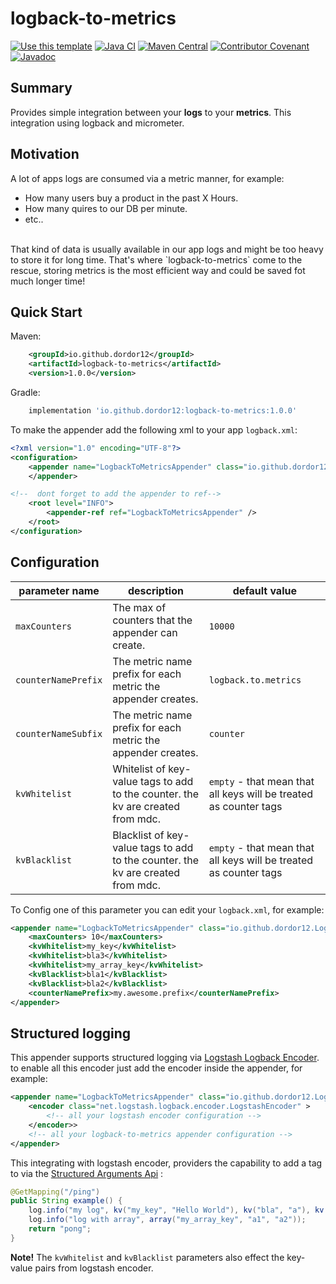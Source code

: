 # logback-to-metrics

[![Use this template](https://img.shields.io/badge/from-java--library--template-brightgreen?logo=dropbox)](https://github.com/thriving-dev/java-library-template/generate)
[![Java CI](https://github.com/dordor12/logback-to-metrics/actions/workflows/1.pipeline.yml/badge.svg)](https://github.com/dordor12/logback-to-metrics/actions/workflows/1.pipeline.yml)
[![Maven Central](https://img.shields.io/maven-central/v/io.github.dordor12/logback-to-metrics.svg)](https://central.sonatype.com/artifact/io.github.dordor12/logback-to-metrics)
[![Contributor Covenant](https://img.shields.io/badge/Contributor%20Covenant-2.1-4baaaa.svg)](CODE_OF_CONDUCT.md)
[![Javadoc](https://img.shields.io/badge/JavaDoc-Online-green)](https://dordor12.github.io/logback-to-metrics/javadoc/)

## Summary
Provides simple integration between your **logs** to your **metrics**.
This integration using logback and micrometer.

## Motivation
A lot of apps logs are consumed via a metric manner, for example:
- How many users buy a product in the past X Hours.
- How many quires to our DB per minute.
- etc..
<br>
That kind of data is usually available in our app logs and might be too heavy to store it for long time.
That's where `logback-to-metrics` come to the rescue, storing metrics is the most efficient way and could be saved fot much longer time!  

## Quick Start
Maven:
```xml
    <groupId>io.github.dordor12</groupId>
    <artifactId>logback-to-metrics</artifactId>
    <version>1.0.0</version>
```
Gradle:
```groovy
    implementation 'io.github.dordor12:logback-to-metrics:1.0.0'
```

To make the appender add the following xml to your app `logback.xml`:
```xml
<?xml version="1.0" encoding="UTF-8"?>
<configuration>
    <appender name="LogbackToMetricsAppender" class="io.github.dordor12.LogbackToMetricsAppender">
    </appender>

<!--  dont forget to add the appender to ref-->
    <root level="INFO">
        <appender-ref ref="LogbackToMetricsAppender" />
    </root>
</configuration>
```

## Configuration

| parameter name      | description                                                                     | default value                                                      |
|---------------------|---------------------------------------------------------------------------------|--------------------------------------------------------------------|
| `maxCounters`       | The max of counters that the appender can create.                               | `10000`                                                            |
| `counterNamePrefix` | The metric name prefix for each metric the appender creates.                    | `logback.to.metrics`                                               |
| `counterNameSubfix` | The metric name prefix for each metric the appender creates.                    | `counter`                                                          |
| `kvWhitelist`       | Whitelist of key-value tags to add to the counter. the kv are created from mdc. | `empty`  - that mean that all keys will be treated as counter tags |
| `kvBlacklist`       | Blacklist of key-value tags to add to the counter. the kv are created from mdc. | `empty`  - that mean that all keys will be treated as counter tags|

To Config one of this parameter you can edit your `logback.xml`, for example:
```xml
<appender name="LogbackToMetricsAppender" class="io.github.dordor12.LogbackToMetricsAppender">
    <maxCounters> 10</maxCounters>
    <kvWhitelist>my_key</kvWhitelist>
    <kvWhitelist>bla3</kvWhitelist>
    <kvWhitelist>my_array_key</kvWhitelist>
    <kvBlacklist>bla1</kvBlacklist>
    <kvBlacklist>bla2</kvBlacklist>
    <counterNamePrefix>my.awesome.prefix</counterNamePrefix>
</appender>
```

## Structured logging
This appender supports structured logging via [Logstash Logback Encoder](https://github.com/logfellow/logstash-logback-encoder).
to enable all this encoder just add the encoder inside the appender, for example:
```xml
<appender name="LogbackToMetricsAppender" class="io.github.dordor12.LogbackToMetricsAppender">
    <encoder class="net.logstash.logback.encoder.LogstashEncoder" >
        <!-- all your logstash encoder configuration -->
    </encoder>>
    <!-- all your logback-to-metrics appender configuration -->
</appender>
```
This integrating with logstash encoder, providers the capability to add a tag to via the [Structured Arguments Api](https://github.com/logfellow/logstash-logback-encoder?tab=readme-ov-file#loggingevent-fields) :
```java
@GetMapping("/ping")
public String example() {
    log.info("my log", kv("my_key", "Hello World"), kv("bla", "a"), kv("bla1", "b"));
    log.info("log with array", array("my_array_key", "a1", "a2"));
    return "pong";
}
```
**Note!** The `kvWhitelist` and `kvBlacklist` parameters also effect the key-value pairs from logstash encoder.